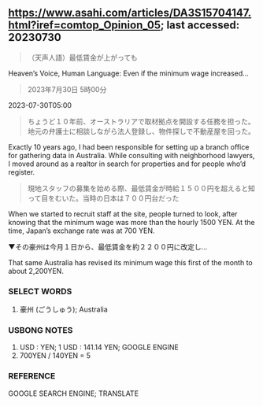 ## https://www.asahi.com/articles/DA3S15704147.html?iref=comtop_Opinion_05; last accessed: 20230730

> （天声人語）最低賃金が上がっても

Heaven’s Voice, Human Language: Even if the minimum wage increased…

> 2023年7月30日 5時00分

2023-07-30T05:00

> ちょうど１０年前、オーストラリアで取材拠点を開設する任務を担った。地元の弁護士に相談しながら法人登録し、物件探しで不動産屋を回った。

Exactly 10 years ago, I had been responsible for setting up a branch office for gathering data in Australia. While consulting with neighborhood lawyers, I moved around as a realtor in search for properties and for people who’d register.

> 現地スタッフの募集を始める際、最低賃金が時給１５００円を超えると知って目をむいた。当時の日本は７００円台だった

When we started to recruit staff at the site, people turned to look, after knowing that the minimum wage was more than the hourly 1500 YEN. At the time, Japan’s exchange rate was at 700 YEN. 

▼その豪州は今月１日から、最低賃金を約２２００円に改定し…

That same Australia has revised its minimum wage this first of the month to about 2,200YEN.

### SELECT WORDS

1. 豪州 (ごうしゅう); Australia

### USBONG NOTES

1. USD : YEN; 1 USD : 141.14 YEN; GOOGLE ENGINE
2. 700YEN / 140YEN = 5

### REFERENCE

GOOGLE SEARCH ENGINE; TRANSLATE
